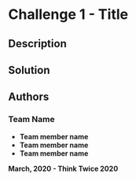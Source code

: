 # Challenge 1 - Title

## Description  

## Solution

## Authors

### Team Name  

* **Team member name**
* **Team member name**
* **Team member name**


**March, 2020 - Think Twice 2020**